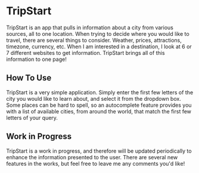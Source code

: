 # TripStart

TripStart is an app that pulls in information about a city from various sources, all to one location.
When trying to decide where you would like to travel, there are several things to consider. Weather, prices, attractions, timezone, currency, etc. When I am interested in a destination, I look at 6 or 7 different websites to get information.
TripStart brings all of this information to one page!

## How To Use

TripStart is a very simple application. Simply enter the first few letters of the city you would like to learn about, and select it from the dropdown box. Some places can be hard to spell, so an autocomplete feature provides you with a list of available cities, from around the world, that match the first few letters of your query.

## Work in Progress

TripStart is a work in progress, and therefore will be updated periodically to enhance the information presented to the user. There are several new features in the works, but feel free to leave me any comments you'd like!
